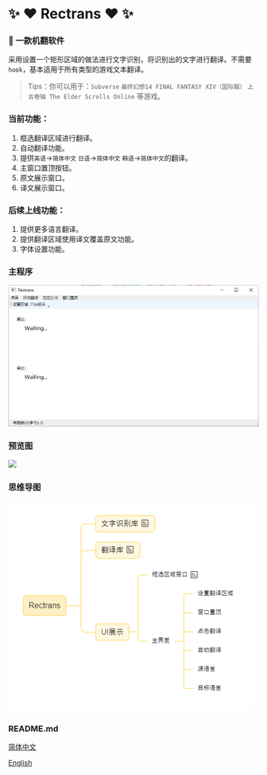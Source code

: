 # :sparkles: :heart: Rectrans :heart: :sparkles:


### :unicorn: 一款机翻软件

采用设置一个矩形区域的做法进行文字识别，将识别出的文字进行翻译。不需要`hook`，基本适用于所有类型的游戏文本翻译。

> Tips：你可以用于：`Subverse` `最终幻想14 FINAL FANTASY XIV（国际服）` `上古卷轴 The Elder Scrolls Online` 等游戏。


### 当前功能：

1. 框选翻译区域进行翻译。
2. 自动翻译功能。
3. 提供`英语`→`简体中文` `日语`→`简体中文` `韩语`→`简体中文`的翻译。
4. 主窗口置顶按钮。
5. 原文展示窗口。
6. 译文展示窗口。


### 后续上线功能：

1. 提供更多语言翻译。
2. 提供翻译区域使用译文覆盖原文功能。
3. 字体设置功能。


### 主程序

![](ui.png)


### 预览图

![](preview1.png)


### 思维导图

![](mind.png)


### README.md

[简体中文](README.md)

[English](README.en.md)
